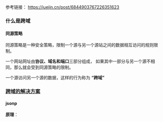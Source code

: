 参考链接： https://juejin.cn/post/6844903767226351623

### 什么是跨域

#### 同源策略

同源策略是一种安全策略，限制一个源与另一个源站之间的数据相互访问的规则限制。 

一个网站网址由**协议、域名和端口**三部分组成， 如果其中一部分与另一个源不相同，那么就会受到同源策略的限制。

一个源访问另一个源的数据，这样的行为称为 **“跨域”**



### [跨域的解决方案](https://juejin.cn/post/6844903767226351623#heading-4)

#### jsonp

**原理**：

<img>  <link> <script> 这三个标签不受同源策略影响

1. jsonp创建一个`<script>`标签，把src的路径设置为自己要请求的跨域路径, 还要在这个地址中向服务器传递自己的回调函数名（可以通过问号传参:?callback=show）。
2. jsonp将前端传过来的回调方法作为参数传递到服务器端，然后由服务器端注入返回数据之后再返回，实现服务器端向客户端通信。例如：传递进去的函数名是show，它准备好的数据是`show('我不爱你')`。
3. 最后服务器把准备的数据通过HTTP协议返回给客户端，客户端再调用执行之前声明的回调函数（show），对返回的数据进行操作。

##### 优缺点： 

**优点**

简单易用

兼容性好

**缺点：**

只支持 get 请求， 所以能够传输的数据有限

容易遭受 xss 攻击



#### Cores跨域(推荐)

这个是最常用的跨域方法，这个完全由后端来配置，后端决定哪一个源站可以访问本接口



##### 使用方法： 

例如koa2的

```
// cores跨域
const cors = require('cors')
// 1、一定要设置{credentials: true, origin: 'http://127.0.0.1:8080'}， 否则跨域失败
app.use(cors({credentials: true, origin: 'http://127.0.0.1:8080'}));
app.all('*', function (req, res, next) {
  res.header("Access-Control-Allow-Credentials", true);
  // 2、一定要设置准确的协议。域名和端口，否则跨域失败
  res.header("Access-Control-Allow-Origin", "http://127.0.0.1:8080");
  res.header('Access-Control-Allow-Headers', "*");
  res.header("Access-Control-Allow-Methods", "*");
  next();
});
```



#### node中间件代理

##### 原理：

服务器向服务器发起请求不需要受同源策略的限制

node中间件接收客户端请求然后转发给服务端，然后将服务端返回给自己的请求再发给客户端。 <u>（浏览器向代理服务器发送请求，也要遵循同源策略）</u>

![](E:\Code\笔记\笔记图片\node跨域原理.jpg)





##### [使用方法](https://juejin.cn/post/6844903827590610957)



#### nginx(推荐)

原理类似于cores跨域，都是通过代理服务器实现。使用nginx反向代理实现跨域，是最简单的跨域方式。只需要修改nginx的配置即可解决跨域问题，支持所有浏览器，支持session，不需要修改任何代码，并且不会影响服务器性能。

#### postMessage

#### websocket

#### window.name + iframe

#### location.hash + iframe

#### document.domain + iframe




